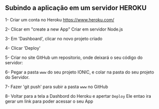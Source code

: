 ## Subindo a aplicação em um servidor HEROKU

1- Criar um conta no Heroku
https://www.heroku.com/

2- Clicar em "create a new App"
Criar em servidor Node.js

3- Em 'Dashboard', clicar no novo projeto criado

4- Clicar 'Deploy'

5- Criar no site GitHub um repositorio, onde deixará o seu código do servidor:

6- Pegar a pasta `www` do seu projeto IONIC, e colar na pasta do seu projeto do Servidor.

7- Fazer 'git push' para subir a pasta `www` no GitHub

8- Voltar para a tela a Dashbord do Heroku e apertar `Deploy`
Ele entao ira gerar um link para poder acessar o seu App
